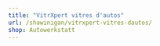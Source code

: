 ```yaml
---
title: "VitrXpert vitres d'autos"
url: /shawinigan/vitrxpert-vitres-dautos/
shop: Autowerkstatt
---
```

